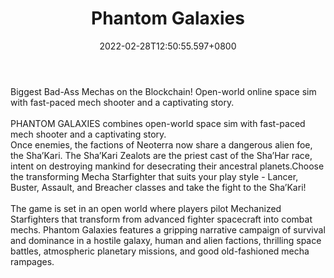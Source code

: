 ﻿---
title: "Phantom Galaxies"
description: "Biggest Bad-Ass Mechas on the Blockchain!"
lead: "Biggest Bad-Ass Mechas on the Blockchain!"
date: 2022-02-28T12:50:55.597+0800
lastmod: 2022-02-28T12:50:55.597+0800
draft: false
featuredImage: ["100_phantom-galaxies.jpg"]
score: "146"
status: "Development"
blockchain: ["Polygon"]
nft_support: "Yes"
free_to_play: "NFT"
play_to_earn: ["NFT","Crypto"]
website: "https://phantomgalaxies.com/?utm_source=PlayToEarn.net&utm_medium=organic&utm_campaign=gamepage"
twitter: "https://twitter.com/the_phantom_g"
discord: "https://discord.gg/4n2p864m"
telegram: "https://t.me/PhantomGalaxies"
github: 
youtube: 
twitch: "https://www.twitch.tv/phantom_galaxies_"
facebook: "https://www.facebook.com/PhantomGalaxies"
instagram: "https://www.instagram.com/phantomgalaxiesgame/"
reddit: 
medium: 
steam: 
gitbook: 
googleplay: 
appstore: 

  
    
categories: ["games"]
games: ["RPG","Sci-Fi","Shooter"]
toc: false
pinned: false
weight: 
---
Biggest Bad-Ass Mechas on the Blockchain! Open-world online space sim with fast-paced mech shooter and a captivating story.<br> <br> PHANTOM GALAXIES combines open-world space sim with fast-paced mech shooter and a captivating story.<br> Once enemies, the factions of Neoterra now share a dangerous alien foe, the Sha’Kari. The Sha’Kari Zealots are the priest cast of the Sha’Har race, intent on destroying mankind for desecrating their ancestral planets.Choose the transforming Mecha Starfighter that suits your play style - Lancer, Buster, Assault, and Breacher classes and take the fight to the Sha’Kari!<br> <br> The game is set in an open world where players pilot Mechanized Starfighters that transform from advanced fighter spacecraft into combat mechs. Phantom Galaxies features a gripping narrative campaign of survival and dominance in a hostile galaxy, human and alien factions, thrilling space battles, atmospheric planetary missions, and good old-fashioned mecha rampages.